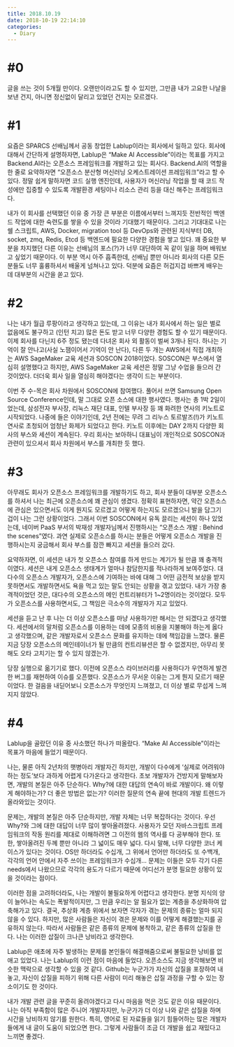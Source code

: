 ```yaml
---
title: 2018.10.19
date: 2018-10-19 22:14:10
categories:
  - Diary
---
```


# #0
글을 쓰는 것이 5개월 만이다. 오랜만이라고도 할 수 있지만, 그만큼 내가 고요한 나날을 보낸 건지, 아니면 정신없이 달리고 있었던 건지는 모르겠다.
<br />

# #1
요즘은 SPARCS 선배님께서 공동 창업한 Lablup이라는 회사에서 일하고 있다. 회사에 대해서 간단하게 설명하자면, Lablup은 “Make AI Accessible”이라는 목표를 가지고 Backend.AI라는 오픈소스 프레임워크를 개발하고 있는 회사다. Backend.AI의 역할을 한 줄로 요약하자면 “오픈소스 분산형 머신러닝 오케스트레이션 프레임워크”라고 할 수 있다. 정말 쉽게 말하자면 코드 실행 엔진인데, 사용자가 머신러닝 작업을 할 때 코드 작성에만 집중할 수 있도록 개발환경 세팅이나 리소스 관리 등을 대신 해주는 프레임워크다.
<br />

내가 이 회사를 선택했던 이유 중 가장 큰 부분은 이름에서부터 느껴지듯 전반적인 백엔드 작업에 대한 숙련도를 쌓을 수 있을 것이라 기대했기 때문이다. 그리고 기대대로 나는 쉘 스크립트, AWS, Docker, migration tool 등 DevOps와 관련된 지식부터 DB, socket, zmq, Redis, Etcd 등 백엔드에 필요한 다양한 경험을 쌓고 있다. 꽤 중요한 부분을 차지했던 다른 이유는 선배님의 포스(?)가 너무 대단하여 꼭 같이 일을 하며 배워보고 싶었기 때문이다. 이 부분 역시 아주 흡족한데, 선배님 뿐만 아니라 회사의 다른 모든 분들도 너무 훌륭하셔서 배울게 넘쳐나고 있다. 덕분에 요즘은 허겁지겁 바쁘게 배우는데 대부분의 시간을 쏟고 있다.
<br />

# #2
나는 내가 월급 루팡이라고 생각하고 있는데, 그 이유는 내가 회사에서 하는 일은 별로 없음에도 불구하고 (인턴 치고) 많은 돈도 받고 너무 다양한 경험도 할 수 있기 때문이다. 이제 회사를 다닌지 6주 정도 됐는데 다녀온 회사 외 활동이 벌써 3개나 된다. 하나는 기억이 잘 안나고(사실 노잼이어서 기억이 안 난다), 다른 두 개는 AWS에서 직접 개최하는 AWS SageMaker 교육 세션과 SOSCON 2018이었다. SOSCON은 부스에서 열심히 설명했다고 하지만, AWS SageMaker 교육 세션은 정말 그냥 수업을 들으러 간 것이었다. 더더욱 회사 일을 열심히 해야겠다는 생각이 드는 부분이다.
<br />

이번 주 수-목은 회사 차원에서 SOSCON에 참여했다. 풀어서 쓰면 Samsung Open Source Conference인데, 말 그대로 오픈 소스에 대한 행사였다. 행사는 총 1박 2일이었는데, 삼성전자 부사장, 리눅스 재단 대표, 인텔 부사장 등 꽤 화려한 연사의 키노트로 시작되었다. 나중에 들은 이야기인데, 2년 전에는 무려 그 리누스 토르발즈(!)가 키노트 연사로 초청되어 엄청난 화제가 되었다고 한다. 키노트 이후에는 DAY 2까지 다양한 회사의 부스와 세션이 계속된다. 우리 회사는 보아하니 대표님이 개인적으로 SOSCON과 관련이 있으셔서 회사 차원에서 부스를 개최한 듯 했다.
<br />

# #3
아무래도 회사가 오픈소스 프레임워크를 개발하기도 하고, 회사 분들이 대부분 오픈소스를 하셔서 나는 최근에 오픈소스에 꽤 관심이 생겼다. 정확히 표현하자면, 약간 오픈소스에 관심은 있으면서도 이게 뭔지도 모르겠고 어떻게 하는지도 모르겠으니 발을 담그기 겁이 나는 그런 상황이었다. 그래서 이번 SOSCON에서 유독 끌리는 세션이 하나 있었는데, 네이버 PaaS 부서의 박재성 개발자님께서 진행하시는 “오픈소스 개발 : Behind the scenes”였다. 과연 실제로 오픈소스를 하시는 분들은 어떻게 오픈소스 개발을 진행하시는지 궁금해서 회사 부스를 잠깐 빠지고 세션을 들으러 갔다.
<br />

요약하자면, 이 세션은 내가 첫 오픈소스 참여를 하게 만드는 계기가 될 만큼 꽤 충격적이였다. 세션은 내게 오픈소스 생태계가 얼마나 참담한지를 적나라하게 보여주었다. 대다수의 오픈소스 개발자가, 오픈소스에 기여하는 바에 대해 그 어떤 금전적 보상을 받지 못하면서도 개발하면서도 욕을 먹고 있는 말도 안되는 상황을 겪고 있었다. 내가 가장 충격적이었던 것은, 대다수의 오픈소스의 메인 컨트리뷰터가 1~2명이라는 것이었다. 모두가 오픈소스를 사용하면서도, 그 책임은 극소수의 개발자가 지고 있었다.
<br />

세션을 듣고 난 후 나는 더 이상 오픈소스를 마냥 사용하기만 해서는 안 되겠다고 생각했다. 세션에서의 말처럼 오픈소스를 이용하는 데에 모종의 비용을 지불해야 하는게 옳다고 생각했으며, 같은 개발자로서 오픈소스 문화를 유지하는 데에 책임감을 느꼈다. 물론 지금 당장 오픈소스의 메인테이너가 될 만큼의 컨트리뷰션은 할 수 없겠지만, 아무리 못해도 오타 고치기는 할 수 있지 않겠는가.
<br />

당장 실행으로 옮기기로 했다. 이전에 오픈소스 라이브러리를 사용하다가 우연하게 발견한 버그를 재현하여 이슈를 오픈했다. 오픈소스가 무서운 이유는 그게 뭔지 모르기 때문이었다. 한 걸음을 내딛어보니 오픈소스가 무엇인지 느껴졌고, 더 이상 별로 무섭게 느껴지지 않았다.
<br />

# #4
Lablup을 골랐던 이유 중 사소했던 하나가 떠올랐다. “Make AI Accessible”이라는 목표가 마음에 들었기 때문이다.
<br />

나는, 물론 아직 2년차의 햇병아리 개발자긴 하지만, 개발이 다수에게 ‘실제로 어려워야 하는 정도’보다 과하게 어렵게 다가온다고 생각한다. 초보 개발자가 건방지게 말해보자면, 개발의 본질은 아주 단순하다. Why?에 대한 대답의 연속이 바로 개발이다. 왜 이렇게 해야하는가? 더 좋은 방법은 없는가? 이러한 질문의 연속 끝에 현대의 개발 트렌드가 올라와있는 것이다.
<br />

문제는, 개발의 본질은 아주 단순하지만, 개발 자체는 너무 복잡하다는 것이다. 우선 Why?와 그에 대한 대답이 너무 많이 쌓아올려졌다. 사용자가 모던 자바스크립트 프레임워크의 작동 원리를 제대로 이해하려면 그 이전의 웹의 역사를 다 공부해야 한다. 또한, 쌓아올려진 두께 뿐만 아니라 그 넓이도 매우 넓다. 다시 말해, 너무 다양한 코너 케이스가 있다는 것이다. OS만 하더라도 수십개, 그 위에서 언어만 하더라도 또 수백개, 각각의 언어 안에서 자주 쓰이는 프레임워크가 수십개... 문제는 이들은 모두 각기 다른 needs에서 나왔으므로 각각의 용도가 다르기 때문에 어디선가 분명 필요한 상황이 있을 것이라는 점이다.
<br />

이러한 점을 고려하더라도, 나는 개발이 불필요하게 어렵다고 생각한다. 분명 지식의 양이 늘어나는 속도는 폭발적이지만, 그 만큼 우리는 알 필요가 없는 계층을 추상화하여 압축해가고 있다. 결국, 추상화 계층 위에서 보자면 각자가 겪는 문제의 종류는 얼마 되지 않을 수 있다. 하지만, 많은 사람들은 자신이 겪은 문제와 이를 어떻게 해결했는지를 공유하지 않는다. 따라서 사람들은 같은 종류의 문제에 봉착하고, 같은 종류의 삽질을 한다. 나는 이러한 삽질이 크나큰 낭비라고 생각한다.
<br />

Lablup은 애초에 자주 발생하는 문제를 본인들이 해결해줌으로써 불필요한 낭비를 없애고 있었다. 나는 Lablup의 이런 점이 마음에 들었다. 오픈소스도 지금 생각해보면 비슷한 맥락으로 생각할 수 있을 것 같다. Github는 누군가가 자신의 삽질을 포장하여 내놓고, 자신이 삽질을 피하기 위해 다른 사람이 미리 해놓은 삽질 과정을 구할 수 있는 장소이기도 한 것이다.
<br />

내가 개발 관련 글을 꾸준히 올려야겠다고 다시 마음을 먹은 것도 같은 이유 때문이다. 나는 아직 부족함이 많은 주니어 개발자지만, 누군가가 더 이상 나와 같은 삽질을 하며 시간을 낭비하지 않기를 원한다. 특히, 영어로 된 자료들을 읽기 힘들어하는 많은 개발자들에게 내 글이 도움이 되었으면 한다. 그렇게 사람들이 조금 더 개발을 쉽고 재밌다고 느끼면 좋겠다.

